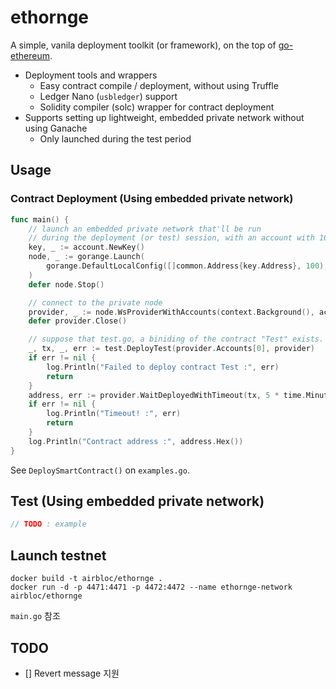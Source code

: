 # ethornge
A simple, vanila deployment toolkit (or framework), on the top of [go-ethereum](https://github.com/ethereum/go-ethereum).

 * Deployment tools and wrappers
     * Easy contract compile / deployment, without using Truffle
     * Ledger Nano (`usbledger`) support
     * Solidity compiler (solc) wrapper for contract deployment
 * Supports setting up lightweight, embedded private network without using Ganache
     * Only launched during the test period

## Usage

### Contract Deployment (Using embedded private network)
```go
func main() {
    // launch an embedded private network that'll be run
    // during the deployment (or test) session, with an account with 100 ETH.
    key, _ := account.NewKey()
    node, _ := gorange.Launch(
        gorange.DefaultLocalConfig([]common.Address{key.Address}, 100),
    )
    defer node.Stop()

    // connect to the private node
    provider, _ := node.WsProviderWithAccounts(context.Background(), account.Keys{key})
    defer provider.Close()

    // suppose that test.go, a biniding of the contract "Test" exists.
    _, tx, _, err := test.DeployTest(provider.Accounts[0], provider)
    if err != nil {
        log.Println("Failed to deploy contract Test :", err)
        return
    }
    address, err := provider.WaitDeployedWithTimeout(tx, 5 * time.Minute)
    if err != nil {
        log.Println("Timeout! :", err)
        return
    }
    log.Println("Contract address :", address.Hex())
}
```

See `DeploySmartContract()` on `examples.go`.

## Test (Using embedded private network)

```go
// TODO : example
```

## Launch testnet
```
docker build -t airbloc/ethornge .
docker run -d -p 4471:4471 -p 4472:4472 --name ethornge-network airbloc/ethornge
```

`main.go` 참조

## TODO

- [] Revert message 지원
